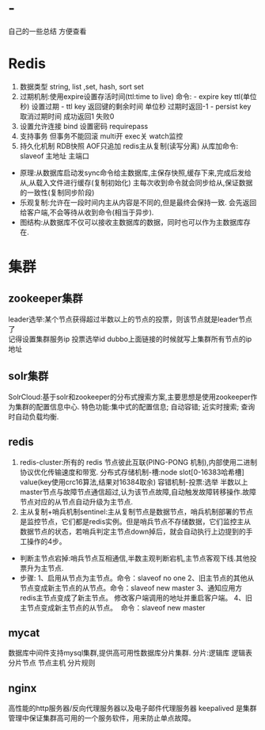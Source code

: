 # -
自己的一些总结 方便查看
# Redis #
1. 数据类型 string,  list ,set, hash, sort set
2. 过期机制:使用expire设置存活时间(ttl:time to live)
        命令:  -  expire key ttl(单位秒)    设置过期
              - ttl key     返回键的剩余时间 单位秒  过期时返回-1
             - persist key  取消过期时间 成功返回1 失败0
3. 设置允许连接 bind   设置密码 requirepass
4. 支持事务  但事务不能回滚 multi开 exec关 watch监控
5. 持久化机制 RDB快照 AOF只追加
 redis主从复制(读写分离)  从库加命令: slaveof 主地址 主端口
 - 原理:从数据库启动发sync命令给主数据库,主保存快照,缓存下来,完成后发给从,从载入文件进行缓存(复制初始化) 主每次收到命令就会同步给从,保证数据的一致性(复制同步阶段)
 - 乐观复制:允许在一段时间内主从内容是不同的,但是最终会保持一致.  会先返回给客户端,不会等待从收到命令(相当于异步).
 - 图结构:从数据库不仅可以接收主数据库的数据，同时也可以作为主数据库存在.

# 集群 #
## zookeeper集群 ##
leader选举:某个节点获得超过半数以上的节点的投票，则该节点就是leader节点了  
记得设置集群服务ip 投票选举id  dubbo上面链接的时候就写上集群所有节点的ip地址
## solr集群 ##
SolrCloud:基于solr和zookeeper的分布式搜索方案,主要思想是使用zookeeper作为集群的配置信息中心.
          特色功能:集中式的配置信息; 自动容错; 近实时搜索; 查询时自动负载均衡.
## redis ##
1. redis-cluster:所有的 redis 节点彼此互联(PING-PONG 机制),内部使用二进制协议优化传输速度和带宽.
          分布式存储机制-槽:node slot[0-16383哈希槽] value(key使用crc16算法,结果对16384取余)
          容错机制-投票:选举 半数以上master节点与故障节点通信超过,认为该节点故障,自动触发故障转移操作.故障节点对应的从节点自动升级为主节点.
2. 主从复制+哨兵机制sentinel:主从复制节点是数据节点，哨兵机制部署的节点是监控节点，它们都是redis实例。但是哨兵节点不存储数据，它们监控主从数据节点的状态，若哨兵判定主节点down掉后，就会自动执行上边提到的手工操作的4步。
 - 判断主节点宕掉:哨兵节点互相通信,半数主观判断宕机,主节点客观下线.其他投票升为主节点.
 - 步骤: 1、启用从节点为主节点。命令：slaveof no one
        2、旧主节点的其他从节点变成新主节点的从节点。命令：slaveof new master
        3、通知应用方redis主节点变成了新主节点。 修改客户端调用的地址并重启客户端。
               4、旧主节点变成新主节点的从节点。  命令：slaveof new master
## mycat ##  
数据库中间件支持mysql集群,提供高可用性数据库分片集群.
     分片:逻辑库 逻辑表 分片节点 节点主机 分片规则
## nginx ##
高性能的http服务器/反向代理服务器以及电子邮件代理服务器
keepalived 是集群管理中保证集群高可用的一个服务软件，用来防止单点故障。

